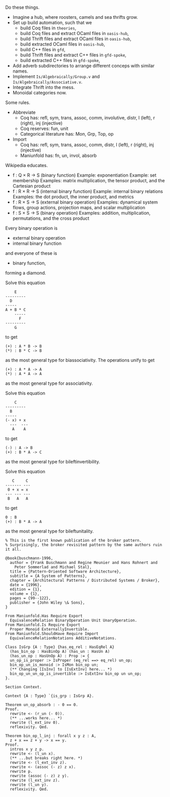 Do these things.

* Imagine a hub, where roosters, camels and sea thrifts grow.
* Set up build automation, such that we
    * build Coq files in `theories`,
    * build Coq files and extract OCaml files in `oasis-hub`,
    * build Thrift files and extract OCaml files in `oasis-hub`,
    * build extracted OCaml files in `oasis-hub`,
    * build C++ files in `gfd`,
    * build Thrift files and extract C++ files in `gfd-spoke`,
    * build extracted C++ files in `gfd-spoke`,
* Add adverb subdirectories to arrange different conceps with similar names.
* Implement `Is/Algebraically/Group.v` and `Is/Algebraically/Associative.v`.
* Integrate Thrift into the mess.
* Monoidal categories now.

Some rules.

* Abbreviate
    * Coq has: refl, sym, trans, assoc, comm, involutive, distr,
      l (left), r (right), inj (injective)
    * Coq reserves: fun, unit
    * Categorical literature has: Mon, Grp, Top, op
* Import
    * Coq has: refl, sym, trans, assoc, comm, distr,
      l (left), r (right), inj (injective)
    * Maniunfold has: fn, un, invol, absorb

Wikipedia educates.

* f : Q × R → S (binary function)
    Example: exponentiation
    Example: set membership
    Examples: matrix multiplication, the tensor product, and the Cartesian product
* f : R × R → S (internal binary function)
    Example: internal binary relations
    Examples: the dot product, the inner product, and metrics
* f : R × S → S (external binary operation)
    Examples: dynamical system flows, group actions, projection maps, and scalar multiplication
* f : S × S → S (binary operation)
    Examples: addition, multiplication, permutations, and the cross product

Every binary operation is

* external binary operation
* internal binary function

and everyone of these is

* binary function,

forming a diamond.

Solve this equation

```
    E
---------
  D
-----
A + B * C
    -----
      F
---------
    G
```

to get

```
(+) : A * B -> B
(*) : B * C -> B
```

as the most general type for biassociativity.
The operations unify to get

```
(+) : A * A -> A
(*) : A * A -> A
```

as the most general type for associativity.

Solve this equation

```
    C
---------
  B
-----
(- x) + x
  ---  ---
   A    A
```

to get

```
(-) : A -> B
(+) : B * A -> C
```

as the most general type for bileftinvertibility.

Solve this equation

```
   C     C
------- ---
 0 + x = x
--- --- ---
 B   A   A
```

to get

```
0 : B
(+) : B * A -> A
```

as the most general type for bileftunitality.

```
% This is the first known publication of the broker pattern.
% Surprisingly, the broker revisited pattern by the same authors ruin it all.

@book{buschmann-1996,
  author = {Frank Buschmann and Regine Meunier and Hans Rohnert and
    Peter Sommerlad and Michael Stal},
  title = {Pattern-Oriented Software Architecture},
  subtitle = {A System of Patterns},
  chapter = {Architectural Patterns / Distributed Systems / Broker},
  date = {1996},
  edition = {1},
  volume = {1},
  pages = {99--122},
  publisher = {John Wiley \& Sons},
}
```

```
From Maniunfold.Has Require Export
  EquivalenceRelation BinaryOperation Unit UnaryOperation.
From Maniunfold.Is Require Export
  Proper Monoid ExternallyInvertible.
From Maniunfold.ShouldHave Require Import
  EquivalenceRelationNotations AdditiveNotations.

Class IsGrp {A : Type} {has_eq_rel : HasEqRel A}
  (has_bin_op : HasBinOp A) (has_un : HasUn A)
  (has_un_op : HasUnOp A) : Prop := {
  un_op_is_proper :> IsProper (eq_rel ==> eq_rel) un_op;
  bin_op_un_is_monoid :> IsMon bin_op un;
  (** Changing [IsInv] to [IsExtInv] here... *)
  bin_op_un_un_op_is_invertible :> IsExtInv bin_op un un_op;
}.

Section Context.

Context {A : Type} `{is_grp : IsGrp A}.

Theorem un_op_absorb : - 0 == 0.
Proof.
  rewrite <- (r_un (- 0)).
  (** ...works here... *)
  rewrite (l_ext_inv 0).
  reflexivity. Qed.

Theorem bin_op_l_inj : forall x y z : A,
  z + x == z + y -> x == y.
Proof.
  intros x y z p.
  rewrite <- (l_un x).
  (** ...but breaks right here. *)
  rewrite <- (l_ext_inv z).
  rewrite <- (assoc (- z) z x).
  rewrite p.
  rewrite (assoc (- z) z y).
  rewrite (l_ext_inv z).
  rewrite (l_un y).
  reflexivity. Qed.
```
